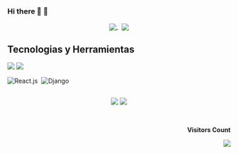 ### Hi there 👋 :seedling:

<div align="center"> 
<a href="">
  <img align="center" src="https://github-readme-stats.vercel.app/api?username=IrisArias&show_icons=true&bg_color=FFEEEE&icon_color=7B003B&text_color=100108&title_color=7B003B&layout=compact" />
</a> &nbsp;
<a href="">
  <img align="center" src="https://github-readme-stats.vercel.app/api/top-langs/?username=IrisArias&langs_count=5&bg_color=FFEEEE&icon_color=7B003B&text_color=100108&title_color=7B003B&layout=compact" />
</a>
</div>
  
## Tecnologias y Herramientas
<div> 
<img src="https://img.shields.io/badge/sublime_text-%23575757.svg?&style=for-the-badge&logo=sublime-text&logoColor=important">
<img src="https://img.shields.io/badge/VSCode-0078D4?style=for-the-badge&logo=visual%20studio%20code&logoColor=white">
</div>


![React.js](https://img.shields.io/badge/-React.js-0D1117?style=for-the-badge&logo=react&labelColor=0D1117)&nbsp;
![Django](https://img.shields.io/badge/Django-092E20?style=for-the-badge&logo=django&logoColor=green)&nbsp;

## 

<div align="center"> 
<a href="https://www.linkedin.com/in/iris628/"><img src="https://img.shields.io/badge/LinkedIn-0077B5?style=for-the-badge&logo=linkedin&logoColor=white"></a>

<img src="https://img.shields.io/badge/-Instagram-%23E4405F?style=for-the-badge&logo=instagram&logoColor=white">
</div>

<br><p align="right"><b>Visitors Count</b></p>  
<p align="center"><img align="right" src="https://profile-counter.glitch.me/{IrisArias}/count.svg" /></p> 
<br>

